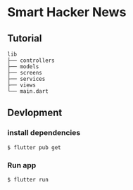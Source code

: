 # Smart Hacker News

## Tutorial

```
lib
├── controllers
├── models
├── screens
├── services
├── views
└── main.dart
```

## Devlopment

### install dependencies

```code
$ flutter pub get
```

### Run app

```code
$ flutter run
```
